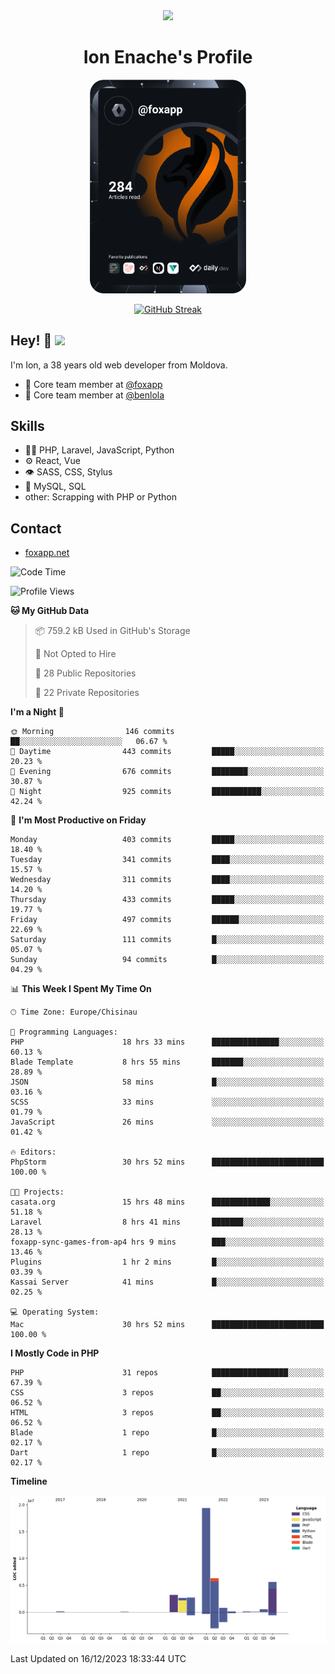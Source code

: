 <div id="header" align="center">
  <img src="https://media.giphy.com/media/M9gbBd9nbDrOTu1Mqx/giphy.gif" width="100"/>
	<h1>Ion Enache's Profile</h1>
</div>
<div align="center">
	<a href="https://app.daily.dev/foxapp"><img src="https://github.com/foxapp/foxapp/blob/master/devcard.svg" width="250" alt="Ion Enache's Dev Card"/></a>
</div>


<div align="center">
	
[![GitHub Streak](http://github-readme-streak-stats.herokuapp.com?user=foxapp&hide_border=true&date_format=M%20j%5B%2C%20Y%5D)](https://git.io/streak-stats)
	
</div>


## Hey! 👋 <img src="https://media.giphy.com/media/hvRJCLFzcasrR4ia7z/giphy.gif" width="30px"/>
I'm Ion, a 38 years old web developer from Moldova.


- 👥 Core team member at [@foxapp](https://github.com/foxapp)
- 👥 Core team member at [@benlola](https://github.com/benlola)

## Skills
- 👨‍💻 PHP, Laravel, JavaScript, Python
- ⚙️ React, Vue
- 👁️ SASS, CSS, Stylus
- 💽 MySQL, SQL
- other: Scrapping with PHP or Python

## Contact
- [foxapp.net](https://www.foxapp.net)

<!--START_SECTION:waka-->
![Code Time](http://img.shields.io/badge/Code%20Time-1%2C687%20hrs%207%20mins-blue)

![Profile Views](http://img.shields.io/badge/Profile%20Views-8-blue)

**🐱 My GitHub Data** 

> 📦 759.2 kB Used in GitHub's Storage 
 > 
> 🚫 Not Opted to Hire
 > 
> 📜 28 Public Repositories 
 > 
> 🔑 22 Private Repositories 
 > 
**I'm a Night 🦉** 

```text
🌞 Morning                146 commits         ██░░░░░░░░░░░░░░░░░░░░░░░   06.67 % 
🌆 Daytime                443 commits         █████░░░░░░░░░░░░░░░░░░░░   20.23 % 
🌃 Evening                676 commits         ████████░░░░░░░░░░░░░░░░░   30.87 % 
🌙 Night                  925 commits         ███████████░░░░░░░░░░░░░░   42.24 % 
```
📅 **I'm Most Productive on Friday** 

```text
Monday                   403 commits         █████░░░░░░░░░░░░░░░░░░░░   18.40 % 
Tuesday                  341 commits         ████░░░░░░░░░░░░░░░░░░░░░   15.57 % 
Wednesday                311 commits         ████░░░░░░░░░░░░░░░░░░░░░   14.20 % 
Thursday                 433 commits         █████░░░░░░░░░░░░░░░░░░░░   19.77 % 
Friday                   497 commits         ██████░░░░░░░░░░░░░░░░░░░   22.69 % 
Saturday                 111 commits         █░░░░░░░░░░░░░░░░░░░░░░░░   05.07 % 
Sunday                   94 commits          █░░░░░░░░░░░░░░░░░░░░░░░░   04.29 % 
```


📊 **This Week I Spent My Time On** 

```text
🕑︎ Time Zone: Europe/Chisinau

💬 Programming Languages: 
PHP                      18 hrs 33 mins      ███████████████░░░░░░░░░░   60.13 % 
Blade Template           8 hrs 55 mins       ███████░░░░░░░░░░░░░░░░░░   28.89 % 
JSON                     58 mins             █░░░░░░░░░░░░░░░░░░░░░░░░   03.16 % 
SCSS                     33 mins             ░░░░░░░░░░░░░░░░░░░░░░░░░   01.79 % 
JavaScript               26 mins             ░░░░░░░░░░░░░░░░░░░░░░░░░   01.42 % 

🔥 Editors: 
PhpStorm                 30 hrs 52 mins      █████████████████████████   100.00 % 

🐱‍💻 Projects: 
casata.org               15 hrs 48 mins      █████████████░░░░░░░░░░░░   51.18 % 
Laravel                  8 hrs 41 mins       ███████░░░░░░░░░░░░░░░░░░   28.13 % 
foxapp-sync-games-from-ap4 hrs 9 mins        ███░░░░░░░░░░░░░░░░░░░░░░   13.46 % 
Plugins                  1 hr 2 mins         █░░░░░░░░░░░░░░░░░░░░░░░░   03.39 % 
Kassai Server            41 mins             █░░░░░░░░░░░░░░░░░░░░░░░░   02.25 % 

💻 Operating System: 
Mac                      30 hrs 52 mins      █████████████████████████   100.00 % 
```

**I Mostly Code in PHP** 

```text
PHP                      31 repos            █████████████████░░░░░░░░   67.39 % 
CSS                      3 repos             ██░░░░░░░░░░░░░░░░░░░░░░░   06.52 % 
HTML                     3 repos             ██░░░░░░░░░░░░░░░░░░░░░░░   06.52 % 
Blade                    1 repo              █░░░░░░░░░░░░░░░░░░░░░░░░   02.17 % 
Dart                     1 repo              █░░░░░░░░░░░░░░░░░░░░░░░░   02.17 % 
```



**Timeline**

![Lines of Code chart](https://raw.githubusercontent.com/foxapp/foxapp/master/assets/bar_graph.png)


 Last Updated on 16/12/2023 18:33:44 UTC
<!--END_SECTION:waka-->
